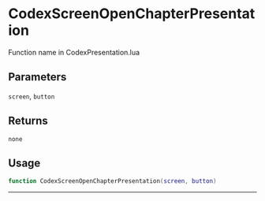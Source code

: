 # CodexScreenOpenChapterPresentation
Function name in CodexPresentation.lua
## Parameters
`screen`, `button`
## Returns
`none`
## Usage
```lua
function CodexScreenOpenChapterPresentation(screen, button)
```
---
